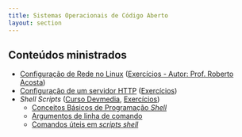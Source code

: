 ```yaml
---
title: Sistemas Operacionais de Código Aberto
layout: section
---
```


## Conteúdos ministrados

* [Configuração de Rede no Linux](linux-net) ([Exercícios - Autor: Prof. Roberto Acosta](/files/senai/soca/exercicios_aula_11.pdf))
* [Configuração de um servidor HTTP](linux-httpd) ([Exercícios](/files/senai/soca/exercicios_aula_13.pdf))
* _Shell Scripts_ ([Curso Devmedia](https://www.devmedia.com.br/introducao-ao-shell-script-no-linux/25778), [Exercícios](/files/senai/soca/exercicios_aula_14.pdf))
    * [Conceitos Básicos de Programação _Shell_](/tools/shellscript/code-structures)
    * [Argumentos de linha de comando](/tools/shellscript/posix-getopts)
    * [Comandos úteis em _scripts shell_](linux-commands)
